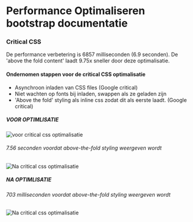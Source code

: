 # Performance Optimaliseren bootstrap documentatie
### Critical CSS
De performance verbetering is 6857 milliseconden (6.9 seconden). De 'above the fold content' laadt 9.75x sneller door deze optimalisatie.

#### Ondernomen stappen voor de critical CSS optimalisatie
- Asynchroon inladen van CSS files (Google critical)
- Niet wachten op fonts bij inladen, swappen als ze geladen zijn
- 'Above the fold' styling als inline css zodat dit als eerste laadt. (Google critical)
##### VOOR OPTIMLISATIE
![voor critical css optimalisatie](http://www.kager.io/uploads/minor/performance-matters/critical-before-ps-desktop.png)
###### 7.56 seconden voordat above-the-fold styling weergeven wordt

![Na critical css optimalisatie](http://www.kager.io/uploads/minor/performance-matters/critical-before.png)

##### NA OPTIMLISATIE

###### 703 milliseconden voordat above-the-fold styling weergeven wordt
![Na critical css optimalisatie](http://www.kager.io/uploads/minor/performance-matters/critical-after.png)
